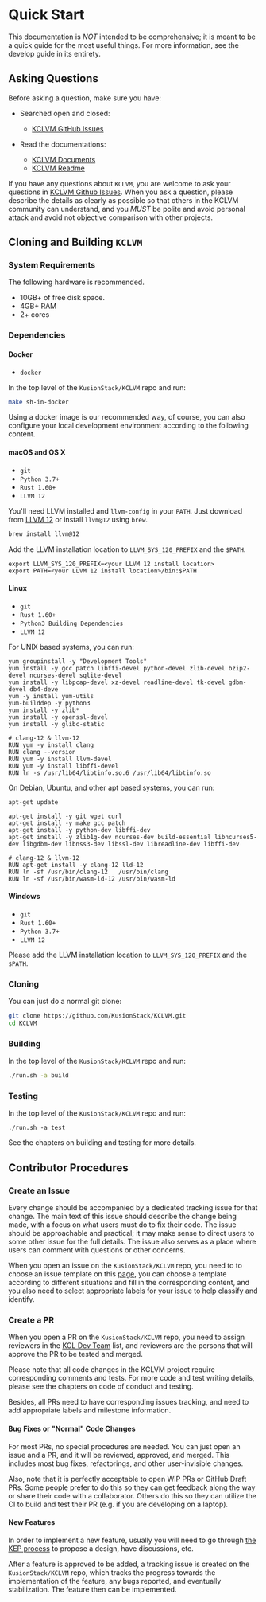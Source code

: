 # Quick Start

This documentation is *NOT* intended to be comprehensive; it is meant to be a quick guide for the most useful things. For more information, see the develop guide in its entirety.

## Asking Questions

Before asking a question, make sure you have:

- Searched open and closed:
  - [KCLVM GitHub Issues](https://github.com/KusionStack/KCLVM/issues?utf8=%E2%9C%93&q=is%3Aissue)

- Read the documentations:
  - [KCLVM Documents](https://kusionstack.io/docs/reference/lang/lang/tour)
  - [KCLVM Readme](https://github.com/KusionStack/KCLVM)

If you have any questions about `KCLVM`, you are welcome to ask your questions in [KCLVM Github Issues](https://github.com/KusionStack/KCLVM/issues). When you ask a question, please describe the details as clearly as possible so that others in the KCLVM community can understand, and you *MUST* be polite and avoid personal attack and avoid not objective comparison with other projects.

## Cloning and Building `KCLVM`

### System Requirements

The following hardware is recommended.

- 10GB+ of free disk space.
- 4GB+ RAM
- 2+ cores

### Dependencies

#### Docker

- `docker`

In the top level of the `KusionStack/KCLVM` repo and run:

```sh
make sh-in-docker
```

Using a docker image is our recommended way, of course, you can also configure your local development environment according to the following content.

#### macOS and OS X

- `git`
- `Python 3.7+`
- `Rust 1.60+`
- `LLVM 12`

You'll need LLVM installed and `llvm-config` in your `PATH`. Just download from [LLVM 12](https://releases.llvm.org/download.html) or install `llvm@12` using `brew`.

```sh
brew install llvm@12
```

Add the LLVM installation location to `LLVM_SYS_120_PREFIX` and the `$PATH`.

```
export LLVM_SYS_120_PREFIX=<your LLVM 12 install location>
export PATH=<your LLVM 12 install location>/bin:$PATH
```

#### Linux

- `git`
- `Rust 1.60+`
- `Python3 Building Dependencies`
- `LLVM 12`

For UNIX based systems, you can run:

```
yum groupinstall -y "Development Tools"
yum install -y gcc patch libffi-devel python-devel zlib-devel bzip2-devel ncurses-devel sqlite-devel 
yum install -y libpcap-devel xz-devel readline-devel tk-devel gdbm-devel db4-deve
yum -y install yum-utils
yum-builddep -y python3
yum install -y zlib* 
yum install -y openssl-devel
yum install -y glibc-static

# clang-12 & llvm-12
RUN yum -y install clang
RUN clang --version
RUN yum -y install llvm-devel
RUN yum -y install libffi-devel
RUN ln -s /usr/lib64/libtinfo.so.6 /usr/lib64/libtinfo.so
```

On Debian, Ubuntu, and other apt based systems, you can run:

```
apt-get update

apt-get install -y git wget curl
apt-get install -y make gcc patch 
apt-get install -y python-dev libffi-dev
apt-get install -y zlib1g-dev ncurses-dev build-essential libncurses5-dev libgdbm-dev libnss3-dev libssl-dev libreadline-dev libffi-dev

# clang-12 & llvm-12
RUN apt-get install -y clang-12 lld-12
RUN ln -sf /usr/bin/clang-12   /usr/bin/clang
RUN ln -sf /usr/bin/wasm-ld-12 /usr/bin/wasm-ld
```

#### Windows

- `git`
- `Rust 1.60+`
- `Python 3.7+`
- `LLVM 12`

Please add the LLVM installation location to `LLVM_SYS_120_PREFIX` and the `$PATH`.

### Cloning

You can just do a normal git clone:

```sh
git clone https://github.com/KusionStack/KCLVM.git
cd KCLVM
```

### Building

In the top level of the `KusionStack/KCLVM` repo and run:

```sh
./run.sh -a build
```

### Testing

In the top level of the `KusionStack/KCLVM` repo and run:

```
./run.sh -a test
```

See the chapters on building and testing for more details.

## Contributor Procedures

### Create an Issue

Every change should be accompanied by a dedicated tracking issue for that change. The main text of this issue should describe the change being made, with a focus on what users must do to fix their code. The issue should be approachable and practical; it may make sense to direct users to some other issue for the full details. The issue also serves as a place where users can comment with questions or other concerns.

When you open an issue on the `KusionStack/KCLVM` repo, you need to to choose an issue template on this [page](https://github.com/KusionStack/KCLVM/issues/new/choose), you can choose a template according to different situations and fill in the corresponding content, and you also need to select appropriate labels for your issue to help classify and identify.

### Create a PR

When you open a PR on the `KusionStack/KCLVM` repo, you need to assign reviewers in the [KCL Dev Team](https://github.com/orgs/KusionStack/teams/kcl-dev) list, and reviewers are the persons that will approve the PR to be tested and merged.

Please note that all code changes in the KCLVM project require corresponding comments and tests. For more code and test writing details, please see the chapters on code of conduct and testing.

Besides, all PRs need to have corresponding issues tracking, and need to add appropriate labels and milestone information.

#### Bug Fixes or "Normal" Code Changes

For most PRs, no special procedures are needed. You can just open an issue and a PR, and it will be reviewed, approved, and merged. This includes most bug fixes, refactorings, and other user-invisible changes.

Also, note that it is perfectly acceptable to open WIP PRs or GitHub Draft PRs. Some people prefer to do this so they can get feedback along the way or share their code with a collaborator. Others do this so they can utilize the CI to build and test their PR (e.g. if you are developing on a laptop).

#### New Features

In order to implement a new feature, usually you will need to go through [the KEP process](https://github.com/KusionStack/KEP) to propose a design, have discussions, etc.

After a feature is approved to be added, a tracking issue is created on the `KusionStack/KCLVM` repo, which tracks the progress towards the implementation of the feature, any bugs reported, and eventually stabilization. The feature then can be implemented.
